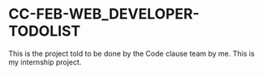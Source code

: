 # CC-FEB-WEB_DEVELOPER-TODOLIST
This is the project told to be done by the Code clause team by me. This is my internship project.
